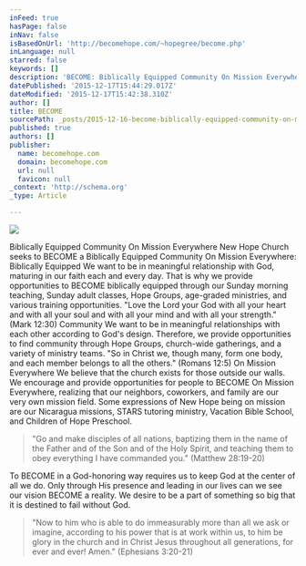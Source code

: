 ```yaml
---
inFeed: true
hasPage: false
inNav: false
isBasedOnUrl: 'http://becomehope.com/~hopegree/become.php'
inLanguage: null
starred: false
keywords: []
description: 'BECOME: Biblically Equipped Community On Mission Everywhere New Hope Church seeks to BECOME a Biblically Equipped Community On Mission Everywhere:  Biblically E'
datePublished: '2015-12-17T15:44:29.017Z'
dateModified: '2015-12-17T15:42:38.310Z'
author: []
title: BECOME
sourcePath: _posts/2015-12-16-become-biblically-equipped-community-on-mission-everywhere.md
published: true
authors: []
publisher:
  name: becomehope.com
  domain: becomehope.com
  url: null
  favicon: null
_context: 'http://schema.org'
_type: Article

---
```

![](https://the-grid-user-content.s3-us-west-2.amazonaws.com/95b361a2-49c6-465e-b6ca-92b8b2c77495.jpg)

Biblically Equipped Community On Mission Everywhere New Hope Church seeks to BECOME a Biblically Equipped Community On Mission Everywhere: Biblically Equipped We want to be in meaningful relationship with God, maturing in our faith each and every day. That is why we provide opportunities to BECOME biblically equipped through our Sunday morning teaching, Sunday adult classes, Hope Groups, age-graded ministries, and various training opportunities. "Love the Lord your God with all your heart and with all your soul and with all your mind and with all your strength." (Mark 12:30) Community We want to be in meaningful relationships with each other according to God's design. Therefore, we provide opportunities to find community through Hope Groups, church-wide gatherings, and a variety of ministry teams. "So in Christ we, though many, form one body, and each member belongs to all the others." (Romans 12:5) On Mission Everywhere We believe that the church exists for those outside our walls. We encourage and provide opportunities for people to BECOME On Mission Everywhere, realizing that our neighbors, coworkers, and family are our very own mission field.  Some expressions of New Hope being on mission are our Nicaragua missions, STARS tutoring ministry, Vacation Bible School, and Children of Hope Preschool. 
> 
> "Go and make disciples of all nations, baptizing them in the name of the Father and of the Son and of the Holy Spirit, and teaching them to obey everything I have commanded you." (Matthew 28:19-20) 

To BECOME in a God-honoring way requires us to keep God at the center of all we do. Only through His presence and leading in our lives can we see our vision BECOME a reality. We desire to be a part of something so big that it is destined to fail without God. 
> 
> "Now to him who is able to do immeasurably more than all we ask or imagine, according to his power that is at work within us, to him be glory in the church and in Christ Jesus throughout all generations, for ever and ever! Amen." (Ephesians 3:20-21)
